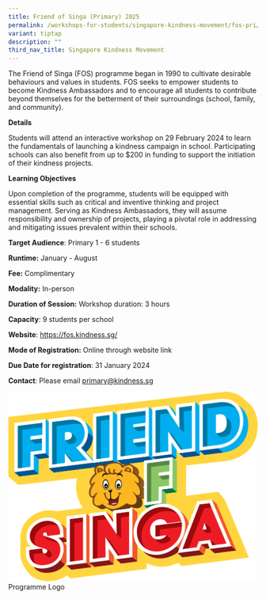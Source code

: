 ```yaml
---
title: Friend of Singa (Primary) 2025
permalink: /workshops-for-students/singapore-kindness-movement/fos-pri/
variant: tiptap
description: ""
third_nav_title: Singapore Kindness Movement
---
```

The Friend of Singa (FOS) programme began in 1990 to cultivate desirable behaviours and values in students. FOS seeks to empower students to become Kindness Ambassadors and to encourage all students to contribute beyond themselves for the betterment of their surroundings (school, family, and community).

**Details**

Students will attend an interactive workshop on 29 February 2024 to learn the fundamentals of launching a kindness campaign in school. Participating schools can also benefit from up to $200 in funding to support the initiation of their kindness projects.

**Learning Objectives**

Upon completion of the programme, students will be equipped with essential skills such as critical and inventive thinking and project management. Serving as Kindness Ambassadors, they will assume responsibility and ownership of projects, playing a pivotal role in addressing and mitigating issues prevalent within their schools.

**Target Audience**: Primary 1 - 6 students

**Runtime:** January - August

**Fee:** Complimentary

**Modality:** In-person

**Duration of Session:** Workshop duration: 3 hours

**Capacity**: 9 students per school

**Website**: https://fos.kindness.sg/

**Mode of Registration:** Online through website link

**Due Date for registration**: 31 January 2024

**Contact**: Please email primary@kindness.sg

![](/images/Question_21___Friend_of_Singa__Primary__Photo1.png)Programme Logo
